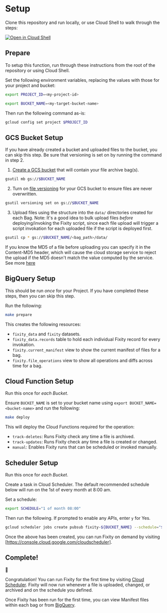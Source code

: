 # Setup
Clone this repository and run locally, or use Cloud Shell to walk through the steps:

[![Open in Cloud Shell](https://gstatic.com/cloudssh/images/open-btn.png)](https://ssh.cloud.google.com/cloudshell/open?page=shell&cloudshell_git_repo=https://github.com/GoogleCloudPlatform/professional-services&cloudshell_tutorial=gcs-fixity-function%2Fdocs%2Fsetup.md)

## Prepare
To setup this function, run through these instructions from the root of the repository or using Cloud Shell. 

Set the following environment variables, replacing the values with those for your project and bucket:
```bash
export PROJECT_ID=<my-project-id>
```
```bash
export BUCKET_NAME=<my-target-bucket-name>
```
Then run the following command as-is:
```bash
gcloud config set project $PROJECT_ID
```

## GCS Bucket Setup
If you have already created a bucket and uploaded files to the bucket, you can skip this step. Be sure that versioning is set on by running the command in step 2.

1. [Create a GCS bucket](https://cloud.google.com/storage/docs/creating-buckets#storage-create-bucket-gsutil) that will contain your file archive bag(s).
```bash
gsutil mb gs://$BUCKET_NAME
```
2. Turn on [file versioning](https://cloud.google.com/storage/docs/object-versioning) for your GCS bucket to ensure files are never overwritten.
```bash
gsutil versioning set on gs://$BUCKET_NAME
```
3. Upload files using the structure into the `data/` directories created for each Bag. Note: It's a good idea to bulk upload files _before_ deploying/invoking the Fixity script, since each file upload will trigger a script invokation for each uploaded file if the script is deployed first.
```bash
gsutil cp * gs://$BUCKET_NAME/<bag_path>/data/
```
If you know the MD5 of a file before uploading you can specify it in the Content-MD5 header, which will cause the cloud storage service to reject the upload if the MD5 doesn't match the value computed by the service. See more [here](https://cloud.google.com/storage/docs/gsutil/commands/cp#checksum-validation)

## BigQuery Setup
This should be run *once* for your Project. If you have completed these steps, then you can skip this step.

Run the following:
```bash
make prepare
```
This creates the following resources:
* `fixity_data` and `fixity` datasets.
* `fixity_data.records` table to hold each individual Fixity record for every invokation.
* `fixity.current_manifest` view to show the current manifest of files for a bag.
* `fixity.file_operations` view to show all operations and diffs across time for a bag.

## Cloud Function Setup
Run this once for _each Bucket_.

Ensure `BUCKET_NAME` is set to your bucket name using `export BUCKET_NAME=<bucket-name>` and run the following:
```bash
make deploy
```
This will deploy the Cloud Functions required for the operation:

* `track-deletes`: Runs Fixity check any time a file is archived.
* `track-updates`: Runs Fixity check any time a file is created or changed.
* `manual`: Enables Fixity runs that can be scheduled or invoked manually.

## Scheduler Setup
Run this once for _each Bucket_.

Create a task in Cloud Scheduler. The default recommended schedule below will run on the 1st of every month at 8:00 am.

Set a schedule:

```bash
export SCHEDULE="1 of month 08:00"
```
Then run the following. If prompted to enable any APIs, enter `y` for Yes.
```bash
gcloud scheduler jobs create pubsub fixity-${BUCKET_NAME} --schedule="${SCHEDULE}" --topic=fixity-${BUCKET_NAME}-topic --message-body={} 
```

Once the above has been created, you can run Fixity on demand by visiting [https://console.cloud.google.com/cloudscheduler].

## Complete!
🎉

Congratulation! You can run Fixity for the first time by visiting [Cloud Scheduler](https://console.cloud.google.com/cloudscheduler). Fixity will now run whenever a file is uploaded, changed, or archived and on the schedule you defined.

Once Fixity has been run for the first time, you can view Manifest files within each bag or from [BigQuery](https://console.cloud.google.com/bigquery).
